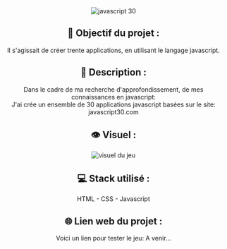 <div align=center><img src="https://user-images.githubusercontent.com/27373255/132767121-10730c9b-e349-4320-8108-777daca475e9.png" alt="javascript 30"/></div>
<h2 align=center>🎯 Objectif du projet :</h2>
<p align=center>Il s'agissait de créer trente applications, en utilisant le langage javascript.</p>

<h2 align=center>📝 Description :</h2>

<p align=center>Dans le cadre de ma recherche d'approfondissement, de mes connaissances en javascript:</br>
J'ai crée un ensemble de 30 applications javascript basées sur le site: javascript30.com</br>
</p>

<h2 align=center>👁️ Visuel :</h2>
<div align=center><img src="https://i.postimg.cc/XvK18NBm/memory.jpg" alt="visuel du jeu"</div>

<h2 align=center>💻 Stack utilisé :</h2>

<p align=center>HTML - CSS - Javascript</p>

<h2 align=center>🌐 Lien web du projet :</h2>

<p align=center>Voici un lien pour tester le jeu:
A venir...</p>
